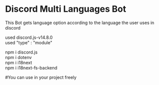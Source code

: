 # Discord Multi Languages Bot
This Bot gets language option according to the language the user uses in discord

used discord.js-v14.8.0  <br>
used "type" : "module"

npm i discord.js <br>
npm i dotenv <br>
npm i i18next <br>
npm i i18next-fs-backend <br>

#You can use in your project freely
